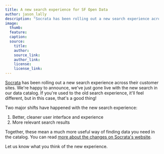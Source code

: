 ```yaml
---
title: A new search experience for SF Open Data
author: jason_lally
description: "Socrata has been rolling out a new search experience across their customer sites. We're happy to announce, we've just gone live with the new search in our data catalog."
image:
  thumb:
  feature:
  caption:
  source:
    title:
    author: 
    source_link: 
    author_link: 
    license: 
    license_link: 
---
```



[Socrata](https://www.socrata.com) has been rolling out a new search experience across their customer sites. We're happy to announce, we've just gone live with the new search in our data catalog. If you're used to the old search experience, it'll feel different, but in this case, that's a good thing!

Two major shifts have happened with the new search experience:

1. Better, cleaner user interface and experience
2. More relevant search results


Together, these mean a much more useful way of finding data you need in the catalog. You can read [more about the changes on Socrata's website](https://support.socrata.com/hc/en-us/articles/219007257).

Let us know what you think of the new experience.
